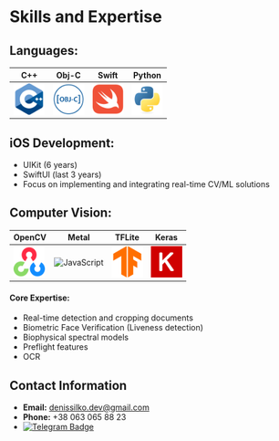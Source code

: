 # Skills and Expertise

## Languages:
| C++ | Obj-C | Swift | Python |
|-----|-------|-------|--------|
|  <img src="https://github.com/devicons/devicon/blob/master/icons/cplusplus/cplusplus-original.svg" title="C"  alt="C" width="55" height="55"/> |  <img src="https://github.com/devicons/devicon/blob/master/icons/objectivec/objectivec-plain.svg" title="JavaScript" alt="JavaScript" width="55" height="55"/> | <img src="https://github.com/devicons/devicon/blob/master/icons/swift/swift-original.svg" title="Solidity" alt="Solidity" width="55" height="55"/>| <img src="https://github.com/devicons/devicon/blob/master/icons/python/python-original.svg" title="Solidity" alt="Solidity" width="55" height="55"/>|

## iOS Development:
- UIKit (6 years)
- SwiftUI (last 3 years)
- Focus on implementing and integrating real-time CV/ML solutions

## Computer Vision:
| OpenCV| Metal | TFLite | Keras |
|-------|-------|--------|-------|
|  <img src="https://github.com/devicons/devicon/blob/master/icons/opencv/opencv-original.svg" title="C"  alt="C" width="55" height="55"/> |  <img src="https://upload.wikimedia.org/wikipedia/commons/thumb/5/5e/Apple_Metal_logo%2C_version_2.svg/120px-Apple_Metal_logo%2C_version_2.svg.png?20211208025647" title="JavaScript" alt="JavaScript" width="55" height="55"/> | <img src="https://github.com/devicons/devicon/blob/master/icons/tensorflow/tensorflow-original.svg" title="Solidity" alt="Solidity" width="55" height="55"/>| <img src="https://github.com/devicons/devicon/blob/master/icons/keras/keras-original.svg" title="Solidity" alt="Solidity" width="55" height="55"/>|

#### Core Expertise:
- Real-time detection and cropping documents
- Biometric Face Verification (Liveness detection)
- Biophysical spectral models
- Preflight features
- OCR
 
## Contact Information
- **Email:** denissilko.dev@gmail.com
- **Phone:** +38 063 065 88 23
- [![Telegram Badge](https://img.shields.io/badge/Telegram-blue?style=flat&logo=telegram&logoColor=white)](https://t.me/k8JqdlJod723)

